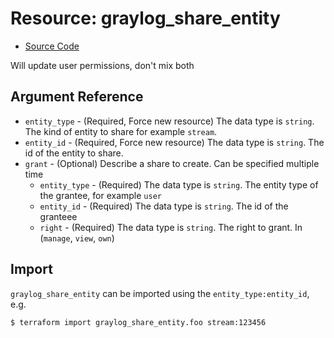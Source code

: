 # Resource: graylog_share_entity

* [Source Code](https://github.com/terraform-provider-graylog/terraform-provider-graylog/blob/master/graylog/resource/authz/shares/entities/resource.go)

Will update user permissions, don't mix both

## Argument Reference

* `entity_type` - (Required, Force new resource) The data type is `string`. The kind of entity to share for example `stream`.
* `entity_id` - (Required, Force new resource) The data type is `string`. The id of the entity to share.
* `grant` - (Optional) Describe a share to create. Can be specified multiple time
  * `entity_type` - (Required) The data type is `string`. The entity type of the grantee, for example `user`
  * `entity_id` - (Required) The data type is `string`. The id of the granteee
  * `right` - (Required) The data type is `string`. The right to grant. In (`manage`, `view`, `own`)

## Import

`graylog_share_entity` can be imported using the `entity_type:entity_id`, e.g.
```
$ terraform import graylog_share_entity.foo stream:123456
```
